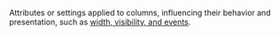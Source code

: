Attributes or settings applied to columns, influencing their behavior and presentation, such as [width, visibility, and events](/guide/types/Type.CellProps).